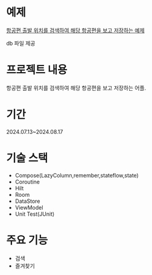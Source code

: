 # 예제
[항공편 출발 위치를 검색하여 해당 항공편을 보고 저장하는 예제](https://developer.android.com/codelabs/basic-android-kotlin-compose-flight-search?hl=ko&continue=https%3A%2F%2Fdeveloper.android.com%2Fcourses%2Fpathways%2Fandroid-basics-compose-unit-6-pathway-3%3Fhl%3Dko%23codelab-https%3A%2F%2Fdeveloper.android.com%2Fcodelabs%2Fbasic-android-kotlin-compose-flight-search#0)

db 파일 제공
# 프로젝트 내용
항공편 출발 위치를 검색하여 해당 항공편을 보고 저장하는 어플.
# 기간
2024.07.13~2024.08.17
# 기술 스택
- Compose(LazyColumn,remember,stateflow,state)
- Coroutine
- Hilt
- Room
- DataStore
- ViewModel
- Unit Test(JUnit)
# 주요 기능
- 검색
- 즐겨찾기

